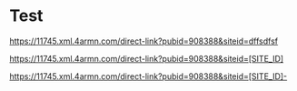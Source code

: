 # Test

https://11745.xml.4armn.com/direct-link?pubid=908388&siteid=dffsdfsf

https://11745.xml.4armn.com/direct-link?pubid=908388&siteid=[SITE_ID]

https://11745.xml.4armn.com/direct-link?pubid=908388&siteid=[SITE_ID]-
